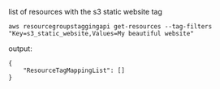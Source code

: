list of resources with the s3 static website tag
```
aws resourcegroupstaggingapi get-resources --tag-filters "Key=s3_static_website,Values=My beautiful website"
```
output: 
```
{   
    "ResourceTagMappingList": []
}
```
